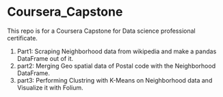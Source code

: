 # Coursera_Capstone
This repo is for a Coursera Capstone for Data science professional certificate.

1. Part1: Scraping Neighborhood data from wikipedia and make a pandas DataFrame out of it.
2. part2: Merging Geo spatial data of Postal code with the Neighborhood DataFrame.
3. part3: Performing Clustring with K-Means on Neighborhood data and Visualize it with Folium.
